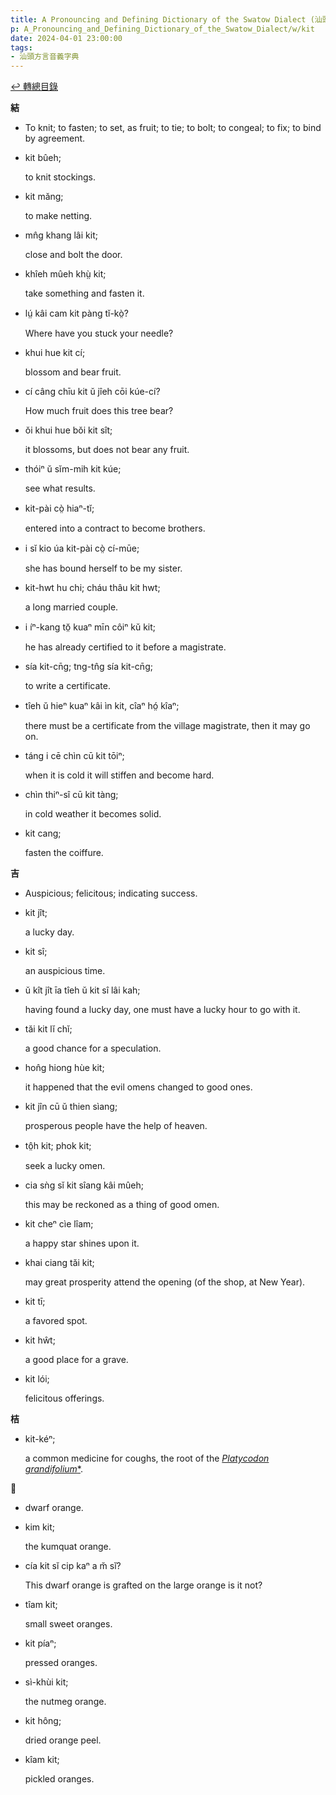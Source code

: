 ```yaml
---
title: A Pronouncing and Defining Dictionary of the Swatow Dialect (汕頭方言音義字典) / kit
p: A_Pronouncing_and_Defining_Dictionary_of_the_Swatow_Dialect/w/kit
date: 2024-04-01 23:00:00
tags: 
- 汕頭方言音義字典
---
```


[↩️ 轉總目錄](/A_Pronouncing_and_Defining_Dictionary_of_the_Swatow_Dialect)


**結**
- To knit; to fasten; to set, as fruit; to tie; to bolt; to congeal; to fix; to bind by agreement.

- kit bûeh;

  to knit stockings.

- kit măng;

  to make netting.

- mn̂g khang lâi kit;

  close and bolt the door.

- khîeh mûeh khṳ̀ kit;

  take something and fasten it.

- lṳ́ kâi cam kit pàng tĭ-kò̤?

  Where have you stuck your needle?

- khui hue kit cí;

  blossom and bear fruit.

- cí câng chīu kit ŭ jîeh cōi kúe-cí?

  How much fruit does this tree bear?

- ŏi khui hue bŏi kit sît;

  it blossoms, but does not bear any fruit.

- thóiⁿ ŭ sĭm-mih kit kúe;

  see what results.

- kit-pài cò̤ hiaⁿ-tĭ;

  entered into a contract to become brothers.

- i sĭ kio úa kit-pài cò̤ cí-mūe;

  she has bound herself to be my sister.

- kit-hwt hu chi; cháu thâu kit hwt;

  a long married couple.

- i íⁿ-kang tŏ̤ kuaⁿ mīn côiⁿ kŭ kit;

  he has already certified to it before a magistrate.

- sía kit-cn̄g; tng-tn̂g sía kit-cn̄g;

  to write a certificate.

- tîeh ŭ hieⁿ kuaⁿ kâi ìn kit, cîaⁿ hó̤ kîaⁿ;

  there must be a certificate from the village magistrate, then it may go on.

- táng i cē chìn cū kit tōiⁿ;

  when it is cold it will stiffen and become hard.

- chìn thiⁿ-sî cū kit tàng;

  in cold weather it becomes solid.

- kit cang;

  fasten the coiffure.

**吉**
- Auspicious; felicitous; indicating success.

- kit jît;

  a lucky day.

- kit sî;

  an auspicious time.

- ŭ kît jît īa tîeh ŭ kit sî lâi kah;

  having found a lucky day, one must have a lucky hour to go with it.

- tăi kit lĭ chĭ;

  a good chance for a speculation.

- hon̂g hiong hùe kit;

  it happened that the evil omens changed to good ones.

- kit jîn cū ŭ thien sìang;

  prosperous people have the help of heaven.

- tô̤h kit; phok kit;

  seek a lucky omen.

- cia sǹg sĭ kit sîang kâi mûeh;

  this may be reckoned as a thing of good omen.

- kit cheⁿ cìe lîam;

  a happy star shines upon it.

- khai ciang tăi kit;

  may great prosperity attend the opening (of the shop, at New Year).

- kit tī;

  a favored spot.

- kit hŵt;

  a good place for a grave.

- kit lói;

  felicitous offerings.

**桔**

- kit-kéⁿ;

  a common medicine for coughs, the root of the *[Platycodon grandifolium](https://en.wikipedia.org/wiki/Platycodon_grandifolium)*[*](https://species.wikimedia.org/wiki/Platycodon_grandifolium).

**𢵮**
- dwarf orange.

- kim kit;

  the kumquat orange.

- cía kit sĭ cip kaⁿ a m̆ sĭ?

  This dwarf orange is grafted on the large orange is it not?

- tîam kit;

  small sweet oranges.

- kit píaⁿ;

  pressed oranges.

- sì-khùi kit;

  the nutmeg orange.

- kit hông;

  dried orange peel.

- kîam kit;

  pickled oranges.